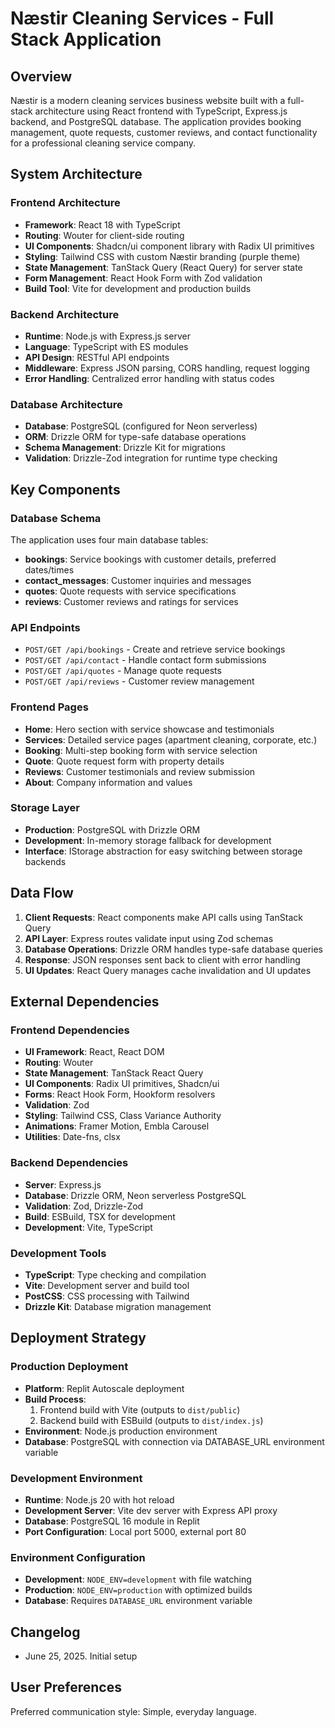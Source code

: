 # Næstir Cleaning Services - Full Stack Application

## Overview

Næstir is a modern cleaning services business website built with a full-stack architecture using React frontend with TypeScript, Express.js backend, and PostgreSQL database. The application provides booking management, quote requests, customer reviews, and contact functionality for a professional cleaning service company.

## System Architecture

### Frontend Architecture
- **Framework**: React 18 with TypeScript
- **Routing**: Wouter for client-side routing
- **UI Components**: Shadcn/ui component library with Radix UI primitives
- **Styling**: Tailwind CSS with custom Næstir branding (purple theme)
- **State Management**: TanStack Query (React Query) for server state
- **Form Management**: React Hook Form with Zod validation
- **Build Tool**: Vite for development and production builds

### Backend Architecture
- **Runtime**: Node.js with Express.js server
- **Language**: TypeScript with ES modules
- **API Design**: RESTful API endpoints
- **Middleware**: Express JSON parsing, CORS handling, request logging
- **Error Handling**: Centralized error handling with status codes

### Database Architecture
- **Database**: PostgreSQL (configured for Neon serverless)
- **ORM**: Drizzle ORM for type-safe database operations
- **Schema Management**: Drizzle Kit for migrations
- **Validation**: Drizzle-Zod integration for runtime type checking

## Key Components

### Database Schema
The application uses four main database tables:
- **bookings**: Service bookings with customer details, preferred dates/times
- **contact_messages**: Customer inquiries and messages
- **quotes**: Quote requests with service specifications
- **reviews**: Customer reviews and ratings for services

### API Endpoints
- `POST/GET /api/bookings` - Create and retrieve service bookings
- `POST/GET /api/contact` - Handle contact form submissions
- `POST/GET /api/quotes` - Manage quote requests
- `POST/GET /api/reviews` - Customer review management

### Frontend Pages
- **Home**: Hero section with service showcase and testimonials
- **Services**: Detailed service pages (apartment cleaning, corporate, etc.)
- **Booking**: Multi-step booking form with service selection
- **Quote**: Quote request form with property details
- **Reviews**: Customer testimonials and review submission
- **About**: Company information and values

### Storage Layer
- **Production**: PostgreSQL with Drizzle ORM
- **Development**: In-memory storage fallback for development
- **Interface**: IStorage abstraction for easy switching between storage backends

## Data Flow

1. **Client Requests**: React components make API calls using TanStack Query
2. **API Layer**: Express routes validate input using Zod schemas
3. **Database Operations**: Drizzle ORM handles type-safe database queries
4. **Response**: JSON responses sent back to client with error handling
5. **UI Updates**: React Query manages cache invalidation and UI updates

## External Dependencies

### Frontend Dependencies
- **UI Framework**: React, React DOM
- **Routing**: Wouter
- **State Management**: TanStack React Query
- **UI Components**: Radix UI primitives, Shadcn/ui
- **Forms**: React Hook Form, Hookform resolvers
- **Validation**: Zod
- **Styling**: Tailwind CSS, Class Variance Authority
- **Animations**: Framer Motion, Embla Carousel
- **Utilities**: Date-fns, clsx

### Backend Dependencies
- **Server**: Express.js
- **Database**: Drizzle ORM, Neon serverless PostgreSQL
- **Validation**: Zod, Drizzle-Zod
- **Build**: ESBuild, TSX for development
- **Development**: Vite, TypeScript

### Development Tools
- **TypeScript**: Type checking and compilation
- **Vite**: Development server and build tool
- **PostCSS**: CSS processing with Tailwind
- **Drizzle Kit**: Database migration management

## Deployment Strategy

### Production Deployment
- **Platform**: Replit Autoscale deployment
- **Build Process**: 
  1. Frontend build with Vite (outputs to `dist/public`)
  2. Backend build with ESBuild (outputs to `dist/index.js`)
- **Environment**: Node.js production environment
- **Database**: PostgreSQL with connection via DATABASE_URL environment variable

### Development Environment
- **Runtime**: Node.js 20 with hot reload
- **Development Server**: Vite dev server with Express API proxy
- **Database**: PostgreSQL 16 module in Replit
- **Port Configuration**: Local port 5000, external port 80

### Environment Configuration
- **Development**: `NODE_ENV=development` with file watching
- **Production**: `NODE_ENV=production` with optimized builds
- **Database**: Requires `DATABASE_URL` environment variable

## Changelog
- June 25, 2025. Initial setup

## User Preferences

Preferred communication style: Simple, everyday language.